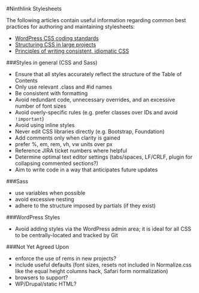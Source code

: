 #Ninthlink Stylesheets

The following articles contain useful information regarding common best practices for authoring and maintaining stylesheets:

* [WordPress CSS coding standards](https://make.wordpress.org/core/handbook/best-practices/coding-standards/css/)
* [Structuring CSS in large projects](https://medium.com/peergrade-io/structuring-css-in-large-projects-37f1695f5ec8#.7f42jl9ke)
* [Principles of writing consistent, idiomatic CSS](https://github.com/necolas/idiomatic-css)

###Styles in general (CSS and Sass)

* Ensure that all styles accurately reflect the structure of the Table of Contents
* Only use relevant .class and #id names
* Be consistent with formatting
* Avoid redundant code, unnecessary overrides, and an excessive number of font sizes
* Avoid overly-specific rules (e.g. prefer classes over IDs and avoid `!important`)
* Avoid using inline styles
* Never edit CSS libraries directly (e.g. Bootstrap, Foundation)
* Add comments only when clarity is gained
* prefer %, em, rem, vh, vw units over px
* Reference JIRA ticket numbers where helpful
* Determine optimal text editor settings (tabs/spaces, LF/CRLF, plugin for collapsing commented sections?)
* Aim to write code in a way that anticipates future updates

###Sass
* use variables when possible
* avoid excessive nesting
* adhere to the structure imposed by partials (if they exist)

###WordPress Styles
* Avoid adding styles via the WordPress admin area; it is ideal for all CSS to be centrally-located and tracked by Git

###Not Yet Agreed Upon
* enforce the use of rems in new projects?
* include useful defaults (font sizes, resets not included in Normalize.css like the equal height columns hack, Safari form normalization)
* browsers to support?
* WP/Drupal/static HTML?
